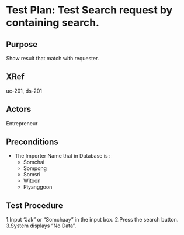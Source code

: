 Test Plan: Test Search request by containing search.   
====================================================

## Purpose

Show result that match with requester.

## XRef

uc-201, ds-201

## Actors

Entrepreneur

## Preconditions

* The  Importer Name that in Database is :
    + Somchai
    + Sompong
    + Somsri
    + Witoon
    + Piyanggoon

## Test Procedure

1.Input “Jak” or “Somchaay” in the input box.
2.Press the search button.
3.System displays “No Data”.

